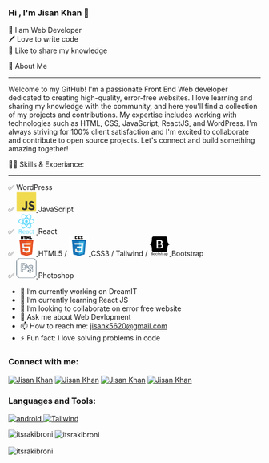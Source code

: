 ### Hi , I'm Jisan Khan 👋

👑 I am Web Developer <br/>
🖊️ Love to write code <br/>
🎤 Like to share my knowledge

🚀 About Me<hr/>

Welcome to my GitHub! I'm a passionate Front End Web developer dedicated to creating high-quality, error-free websites. I love learning and sharing my knowledge with the community, and here you'll find a collection of my projects and contributions. My expertise includes working with technologies such as HTML, CSS, JavaScript, ReactJS, and WordPress. I'm always striving for 100% client satisfaction and I'm excited to collaborate and contribute to open source projects. Let's connect and build something amazing together!

👨‍💻 Skills & Experiance:<hr />

✅ WordPress <br/>
✅ <a href="https://developer.mozilla.org/en-US/docs/Web/JavaScript" target="_blank" rel="noreferrer"> <img src="https://raw.githubusercontent.com/devicons/devicon/master/icons/javascript/javascript-original.svg" alt="javascript" width="40" height="40"/> </a> JavaScript <br/>
✅ <a href="https://reactjs.org/" target="_blank" rel="noreferrer"> <img src="https://raw.githubusercontent.com/devicons/devicon/master/icons/react/react-original-wordmark.svg" alt="react" width="40" height="40"/> </a> React <br/>
✅ <a href="https://www.w3.org/html/" target="_blank" rel="noreferrer"> <img src="https://raw.githubusercontent.com/devicons/devicon/master/icons/html5/html5-original-wordmark.svg" alt="html5" width="40" height="40"/> </a> HTML5 / <a href="https://www.w3schools.com/css/" target="_blank" rel="noreferrer"> <img src="https://raw.githubusercontent.com/devicons/devicon/master/icons/css3/css3-original-wordmark.svg" alt="css3" width="40" height="40"/> </a> CSS3 / Tailwind / <a href="https://getbootstrap.com" target="_blank" rel="noreferrer"> <img src="https://raw.githubusercontent.com/devicons/devicon/master/icons/bootstrap/bootstrap-plain-wordmark.svg" alt="bootstrap" width="40" height="40"/> </a> Bootstrap <br/>
✅ <a href="https://www.photoshop.com/en" target="_blank" rel="noreferrer"> <img src="https://raw.githubusercontent.com/devicons/devicon/master/icons/photoshop/photoshop-line.svg" alt="photoshop" width="40" height="40"/> </a> Photoshop <br/>

- 🔭 I’m currently working on DreamIT 
- 🌱 I’m currently learning React JS 
- 👯 I’m looking to collaborate on error free website 
- 💬 Ask me about Web Devlopment 
- 📫 How to reach me: jisank5620@gmail.com 
- ⚡ Fun fact:  I love solving problems in code 


<h3 align="left">Connect with me:</h3>
<p align="left">
<a href="https://twitter.com/jisan5620jk" target="blank"><img align="center" src="https://raw.githubusercontent.com/rahuldkjain/github-profile-readme-generator/master/src/images/icons/Social/twitter.svg" alt="Jisan Khan" height="30" width="40" /></a>
<a href="https://linkedin.com/in/jisan5620jk" target="blank"><img align="center" src="https://raw.githubusercontent.com/rahuldkjain/github-profile-readme-generator/master/src/images/icons/Social/linked-in-alt.svg" alt="Jisan Khan" height="30" width="40" /></a>
<a href="https://fb.com/jisan5620jk" target="blank"><img align="center" src="https://raw.githubusercontent.com/rahuldkjain/github-profile-readme-generator/master/src/images/icons/Social/facebook.svg" alt="Jisan Khan" height="30" width="40" /></a>
<a href="https://instagram.com/jisan5620jk" target="blank"><img align="center" src="https://raw.githubusercontent.com/rahuldkjain/github-profile-readme-generator/master/src/images/icons/Social/instagram.svg" alt="Jisan Khan" height="30" width="40" /></a>
</p>

<h3 align="left">Languages and Tools:</h3>
<p align="left"> <a href="https://wordpress.com" target="_blank" rel="noreferrer"> <img src="https://s1.wp.com/i/favicon.ico" alt="android" width="40" height="40"/> </a>    <a href="https://www.adobe.com/in/products/illustrator.html" target="_blank" rel="noreferrer"> <img src="https://tailwindcss.com/favicons/favicon-32x32.png" alt="Tailwind" width="40" height="40"/> </a>    </p>

<p><img align="left" src="https://github-readme-stats.vercel.app/api/top-langs?username=jisan5620jk&show_icons=true&locale=en&layout=compact" alt="itsrakibroni" /></p>

<p>&nbsp;<img align="center" src="https://github-readme-stats.vercel.app/api?username=jisan5620jk&show_icons=true&locale=en" alt="itsrakibroni" /></p>

<p><img align="center" src="https://github-readme-streak-stats.herokuapp.com/?user=jisan5620jk&" alt="itsrakibroni" /></p>
